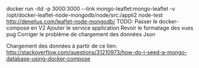 docker run -itd -p 3000:3000 --link mongo-leaflet:mongo-leaflet -v /opt/docker-leaflet-node-mongodb/node/src:/appli2 node-test
http://denelius.com/leaflet-node-mongodb/
TODO:
Passer le docker-compose en V2
Ajouter le service application
Revoir le formatage des vues pug
Corriger le problème de chargement des données Json

Chargement des données à partir de ce lien:
http://stackoverflow.com/questions/31210973/how-do-i-seed-a-mongo-database-using-docker-compose 
